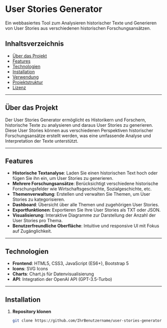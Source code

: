 # User Stories Generator

Ein webbasiertes Tool zum Analysieren historischer Texte und Generieren von User Stories aus verschiedenen historischen Forschungsansätzen.

## **Inhaltsverzeichnis**

- [Über das Projekt](#über-das-projekt)
- [Features](#features)
- [Technologien](#technologien)
- [Installation](#installation)
- [Verwendung](#verwendung)
- [Projektstruktur](#projektstruktur)
- [Lizenz](#lizenz)

---

## **Über das Projekt**

Der User Stories Generator ermöglicht es Historikern und Forschern, historische Texte zu analysieren und daraus User Stories zu generieren. Diese User Stories können aus verschiedenen Perspektiven historischer Forschungsansätze erstellt werden, was eine umfassende Analyse und Interpretation der Texte unterstützt.

---

## **Features**

- **Historische Textanalyse**: Laden Sie einen historischen Text hoch oder fügen Sie ihn ein, um User Stories zu generieren.
- **Mehrere Forschungsansätze**: Berücksichtigt verschiedene historische Forschungsfelder wie Wirtschaftsgeschichte, Sozialgeschichte, etc.
- **Themenverwaltung**: Erstellen und verwalten Sie Themen, um User Stories zu kategorisieren.
- **Dashboard**: Übersicht über alle Themen und zugehörigen User Stories.
- **Exportfunktionen**: Exportieren Sie Ihre User Stories als TXT oder JSON.
- **Visualisierung**: Interaktive Diagramme zur Darstellung der Anzahl der User Stories pro Thema.
- **Benutzerfreundliche Oberfläche**: Intuitive und responsive UI mit Fokus auf Zugänglichkeit.

---

## **Technologien**

- **Frontend**: HTML5, CSS3, JavaScript (ES6+), Bootstrap 5
- **Icons**: SVG Icons
- **Charts**: Chart.js für Datenvisualisierung
- **API**: Integration der OpenAI API (GPT-3.5-Turbo)

---

## **Installation**

1. **Repository klonen**

   ```bash
   git clone https://github.com/IhrBenutzername/user-stories-generator.git
